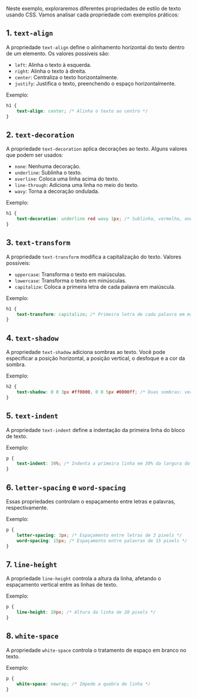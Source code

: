 Neste exemplo, exploraremos diferentes propriedades de estilo de texto usando CSS. Vamos analisar cada propriedade com exemplos práticos:

## 1. `text-align`
A propriedade `text-align` define o alinhamento horizontal do texto dentro de um elemento. Os valores possíveis são:
- `left`: Alinha o texto à esquerda.
- `right`: Alinha o texto à direita.
- `center`: Centraliza o texto horizontalmente.
- `justify`: Justifica o texto, preenchendo o espaço horizontalmente.

Exemplo:
```css
h1 {
    text-align: center; /* Alinha o texto ao centro */
}
```

## 2. `text-decoration`

A propriedade `text-decoration` aplica decorações ao texto. Alguns valores que podem ser usados:
- `none`: Nenhuma decoração.
- `underline`: Sublinha o texto.
- `overline`: Coloca uma linha acima do texto.
- `line-through`: Adiciona uma linha no meio do texto.
- `wavy`: Torna a decoração ondulada.

Exemplo:
```css
h1 {
    text-decoration: underline red wavy 1px; /* Sublinha, vermelho, ondulado, espessura 1px */
}
```

## 3. `text-transform`

A propriedade `text-transform` modifica a capitalização do texto. Valores possíveis:
- `uppercase`: Transforma o texto em maiúsculas.
- `lowercase`: Transforma o texto em minúsculas.
- `capitalize`: Coloca a primeira letra de cada palavra em maiúscula.

Exemplo:
```css
h1 {
    text-transform: capitalize; /* Primeira letra de cada palavra em maiúscula */
}
```

## 4. `text-shadow`

A propriedade `text-shadow` adiciona sombras ao texto. Você pode especificar a posição horizontal, a posição vertical, o desfoque e a cor da sombra.

Exemplo:
```css
h2 {
    text-shadow: 0 0 3px #ff0000, 0 0 5px #0000ff; /* Duas sombras: vermelha e azul */
}
```

## 5. `text-indent`

A propriedade `text-indent` define a indentação da primeira linha do bloco de texto.

Exemplo:
```css
p {
    text-indent: 30%; /* Indenta a primeira linha em 30% da largura do bloco */
}
```

## 6. `letter-spacing` e `word-spacing`

Essas propriedades controlam o espaçamento entre letras e palavras, respectivamente.

Exemplo:
```css
p {
    letter-spacing: 3px; /* Espaçamento entre letras de 3 pixels */
    word-spacing: 15px; /* Espaçamento entre palavras de 15 pixels */
}
```

## 7. `line-height`

A propriedade `line-height` controla a altura da linha, afetando o espaçamento vertical entre as linhas de texto.

Exemplo:
```css
p {
    line-height: 20px; /* Altura da linha de 20 pixels */
}
```

## 8. `white-space`

A propriedade `white-space` controla o tratamento de espaço em branco no texto.

Exemplo:
```css
p {
    white-space: nowrap; /* Impede a quebra de linha */
}
```
